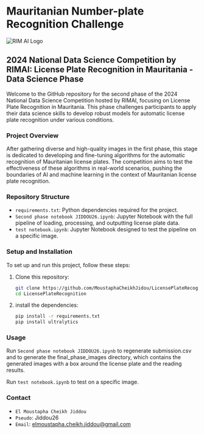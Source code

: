 # Mauritanian Number-plate Recognition Challenge

![RIM AI Logo](https://www.rim-ai.com/assets/logo.png)

## 2024 National Data Science Competition by RIMAI: License Plate Recognition in Mauritania - Data Science Phase

Welcome to the GitHub repository for the second phase of the 2024 National Data Science Competition hosted by RIMAI, focusing on License Plate Recognition in Mauritania. This phase challenges participants to apply their data science skills to develop robust models for automatic license plate recognition under various conditions.

### Project Overview

After gathering diverse and high-quality images in the first phase, this stage is dedicated to developing and fine-tuning algorithms for the automatic recognition of Mauritanian license plates. The competition aims to test the effectiveness of these algorithms in real-world scenarios, pushing the boundaries of AI and machine learning in the context of Mauritanian license plate recognition.

### Repository Structure

- `requirements.txt`: Python dependencies required for the project.
- `Second phase notebook JIDDOU26.ipynb`: Jupyter Notebook with the full pipeline of loading, processing, and outputting license plate data.
- `test notebook.ipynb`: Jupyter Notebook designed to test the pipeline on a specific image.

### Setup and Installation

To set up and run this project, follow these steps:

1. Clone this repository:
   ```bash
   git clone https://github.com/MoustaphaCheikhJidou/LicensePlateRecognition
   cd LicensePlateRecognition


2. install the dependencies:
    ```bash
    pip install -r requirements.txt    
    pip install ultralytics
    

### Usage

Run `Second phase notebook JIDDOU26.ipynb` to regenerate submission.csv and to generate the final_phase_images directory, which contains the generated images with a box around the license plate and the reading results. 

Run `test notebook.ipynb` to test on a specific image.

### Contact

- `El Moustapha Cheikh Jiddou`
- `Pseudo`: Jiddou26
- `Email`: elmoustapha.cheikh.jiddou@gmail.com